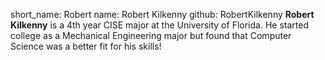 
short_name: Robert
name: Robert Kilkenny
github: RobertKilkenny
**Robert Kilkenny** is a 4th year CISE major at the University of Florida. 
He started college as a Mechanical Engineering major but found that Computer Science was a better fit for his skills!
